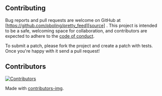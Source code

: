 ## Contributing

Bug reports and pull requests are welcome on GitHub at [https://github.com/pboling/pretty_feed][source]
. This project is intended to be a safe, welcoming space for collaboration, and contributors are expected to adhere to
the [code of conduct][conduct].

To submit a patch, please fork the project and create a patch with tests. Once you're happy with it send a pull request!

## Contributors

[![Contributors](https://contrib.rocks/image?repo=pboling/pretty_feed)][contributors]

Made with [contributors-img][contrib-rocks].

[comment]: <> (Following links are used by README, CONTRIBUTING)

[conduct]: https://github.com/pboling/pretty_feed/blob/master/CODE_OF_CONDUCT.md

[contrib-rocks]: https://contrib.rocks

[contributors]: https://github.com/pboling/pretty_feed/graphs/contributors

[comment]: <> (Following links are used by README, CONTRIBUTING, Homepage)

[source]: https://github.com/pboling/pretty_feed/